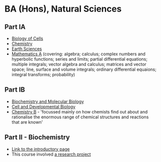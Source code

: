 # BA (Hons), Natural Sciences
## Part IA
* [Biology of Cells](https://www.natsci.tripos.cam.ac.uk/subject-information/part1a/biol)
* [Chemistry](https://www.natsci.tripos.cam.ac.uk/subject-information/part1a/chem)
* [Earth Sciences](https://www.natsci.tripos.cam.ac.uk/subject-information/part1a/ES)
* [Mathematics A](https://www.natsci.tripos.cam.ac.uk/subject-information/part1a/maths) (covering: algebra; calculus; complex numbers and hyperbolic functions; series and limits; partial differential equations; multiple integrals; vector algebra and calculus; matrices and vector space; line, surface and volume integrals; ordinary differential equaions; integral transforms; probability)

## Part IB
* [Biochemistry and Molecular Biology](https://www.natsci.tripos.cam.ac.uk/subject-information/part1b/bmb)
* [Cell and Developmental Biology](https://www.natsci.tripos.cam.ac.uk/subject-information/part1b/celldevb)
* [Chemistry B](https://www.natsci.tripos.cam.ac.uk/subject-information/part1b/chemb)  - 'focussed mainly on how chemists find out about and rationalise the enormous range of chemical structures and reactions that are known'

## Part II - Biochemistry
* [Link to the introductory page](https://www.natsci.tripos.cam.ac.uk/subject-information/part2/biochem)
* This course involved [a research project](https://krishnaxamin.github.io/scientific_research/lummis_partII)
